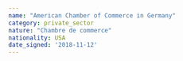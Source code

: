 ```yaml
---
name: "American Chamber of Commerce in Germany"
category: private_sector
nature: "Chambre de commerce"
nationality: USA
date_signed: '2018-11-12'
---
```

    